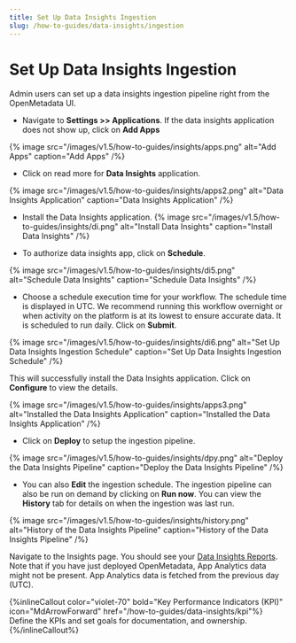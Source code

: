 ```yaml
---
title: Set Up Data Insights Ingestion 
slug: /how-to-guides/data-insights/ingestion
---
```


# Set Up Data Insights Ingestion

Admin users can set up a data insights ingestion pipeline right from the OpenMetadata UI.

- Navigate to **Settings >> Applications**. If the data insights application does not show up, click on **Add Apps**

{% image
src="/images/v1.5/how-to-guides/insights/apps.png"
alt="Add Apps"
caption="Add Apps"
/%}

- Click on read more for **Data Insights** application.

{% image
src="/images/v1.5/how-to-guides/insights/apps2.png"
alt="Data Insights Application"
caption="Data Insights Application"
/%}

- Install the Data Insights application.
{% image
src="/images/v1.5/how-to-guides/insights/di.png"
alt="Install Data Insights"
caption="Install Data Insights"
/%}

- To authorize data insights app, click on **Schedule**.

{% image
src="/images/v1.5/how-to-guides/insights/di5.png"
alt="Schedule Data Insights"
caption="Schedule Data Insights"
/%}

- Choose a schedule execution time for your workflow. The schedule time is displayed in UTC. We recommend running this workflow overnight or when activity on the platform is at its lowest to ensure accurate data. It is scheduled to run daily. Click on **Submit**.

{% image
src="/images/v1.5/how-to-guides/insights/di6.png"
alt="Set Up Data Insights Ingestion Schedule"
caption="Set Up Data Insights Ingestion Schedule"
/%}

This will successfully install the Data Insights application. Click on **Configure** to view the details.

{% image
src="/images/v1.5/how-to-guides/insights/apps3.png"
alt="Installed the Data Insights Application"
caption="Installed the Data Insights Application"
/%}

- Click on **Deploy** to setup the ingestion pipeline.

{% image
src="/images/v1.5/how-to-guides/insights/dpy.png"
alt="Deploy the Data Insights Pipeline"
caption="Deploy the Data Insights Pipeline"
/%}

- You can also **Edit** the ingestion schedule. The ingestion pipeline can also be run on demand by clicking on **Run now**. You can view the **History** tab for details on when the ingestion was last run.

{% image
src="/images/v1.5/how-to-guides/insights/history.png"
alt="History of the Data Insights Pipeline"
caption="History of the Data Insights Pipeline"
/%}

Navigate to the Insights page. You should see your [Data Insights Reports](/how-to-guides/data-insights/report). Note that if you have just deployed OpenMetadata, App Analytics data might not be present. App Analytics data is fetched from the previous day (UTC).

{%inlineCallout
  color="violet-70"
  bold="Key Performance Indicators (KPI)"
  icon="MdArrowForward"
  href="/how-to-guides/data-insights/kpi"%}
  Define the KPIs and set goals for documentation, and ownership.
{%/inlineCallout%}